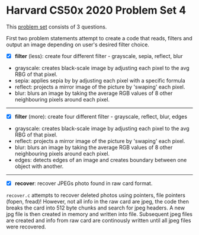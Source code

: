 # Harvard CS50x 2020 Problem Set 4

This [problem set](https://cs50.harvard.edu/x/2020/psets/4/) consists of 3 questions.

First two problem statements attempt to create a code that reads, filters and output an image depending on user's desired filter choice. 

- [x] **filter** (less): create four different filter - grayscale, sepia, reflect, blur
- grayscale: creates black-scale image by adjusting each pixel to the avg RBG of that pixel. 
- sepia: applies sepia by by adjusting each pixel with a specific formula 
- reflect: projects a mirror image of the picture by 'swaping' each pixel. 
- blur: blurs an image by taking the average RGB values of 8 other neighbouring pixels around each pixel. 
--- 

- [x] **filter** (more): create four different filter - grayscale, reflect, blur, edges
- grayscale: creates black-scale image by adjusting each pixel to the avg RBG of that pixel. 
- reflect: projects a mirror image of the picture by 'swaping' each pixel. 
- blur: blurs an image by taking the average RGB values of 8 other neighbouring pixels around each pixel. 
- edges: detects edges of an image and creates boundary between one object with another. 
---

- [x] **recover**: recover JPEGs photo found in raw card format. 

`recover.c` attempts to recover deleted photos using pointers, file pointers (fopen, fread)! However, not all info in the raw card are jpeg, the code then breaks the card into 512 byte chunks and search for jpeg headers. A new jpg file is then created in memory and written into file. Subsequent jpeg files are created and info from raw card are continously written until all jpeg files were recovered. 

